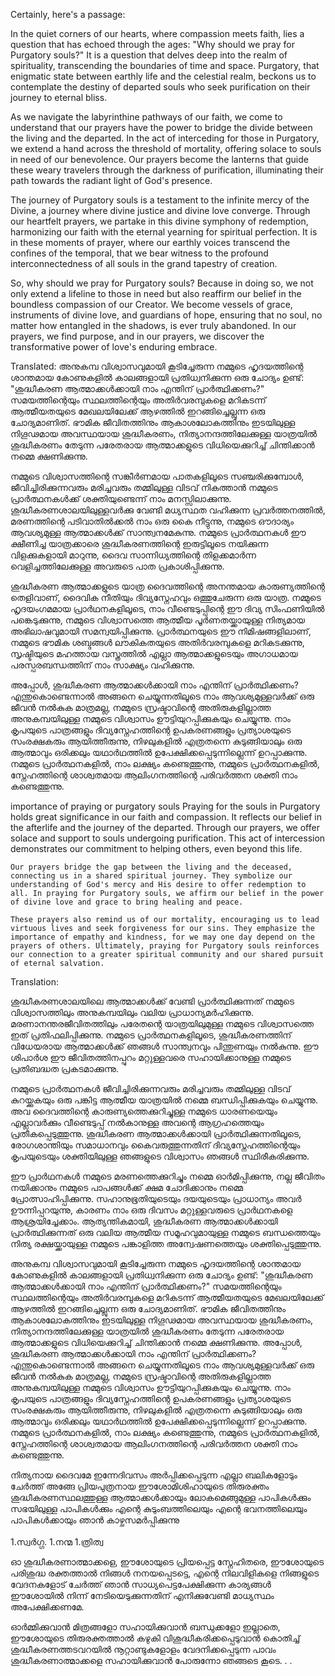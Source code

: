 Certainly, here's a passage:

In the quiet corners of our hearts, where compassion meets faith, lies a question that has echoed through the ages: "Why should we pray for Purgatory souls?" It is a question that delves deep into the realm of spirituality, transcending the boundaries of time and space. Purgatory, that enigmatic state between earthly life and the celestial realm, beckons us to contemplate the destiny of departed souls who seek purification on their journey to eternal bliss.

As we navigate the labyrinthine pathways of our faith, we come to understand that our prayers have the power to bridge the divide between the living and the departed. In the act of interceding for those in Purgatory, we extend a hand across the threshold of mortality, offering solace to souls in need of our benevolence. Our prayers become the lanterns that guide these weary travelers through the darkness of purification, illuminating their path towards the radiant light of God's presence.

The journey of Purgatory souls is a testament to the infinite mercy of the Divine, a journey where divine justice and divine love converge. Through our heartfelt prayers, we partake in this divine symphony of redemption, harmonizing our faith with the eternal yearning for spiritual perfection. It is in these moments of prayer, where our earthly voices transcend the confines of the temporal, that we bear witness to the profound interconnectedness of all souls in the grand tapestry of creation.

So, why should we pray for Purgatory souls? Because in doing so, we not only extend a lifeline to those in need but also reaffirm our belief in the boundless compassion of our Creator. We become vessels of grace, instruments of divine love, and guardians of hope, ensuring that no soul, no matter how entangled in the shadows, is ever truly abandoned. In our prayers, we find purpose, and in our prayers, we discover the transformative power of love's enduring embrace.

Translated:
അനുകമ്പ വിശ്വാസവുമായി കൂടിച്ചേരുന്ന നമ്മുടെ ഹൃദയത്തിന്റെ ശാന്തമായ കോണുകളിൽ കാലങ്ങളായി പ്രതിധ്വനിക്കുന്ന ഒരു ചോദ്യം ഉണ്ട്: "ശുദ്ധീകരണ ആത്മാക്കൾക്കായി നാം എന്തിന് പ്രാർത്ഥിക്കണം?" സമയത്തിന്റെയും സ്ഥലത്തിന്റെയും അതിർവരമ്പുകളെ മറികടന്ന് ആത്മീയതയുടെ മേഖലയിലേക്ക് ആഴത്തിൽ ഇറങ്ങിച്ചെല്ലുന്ന ഒരു ചോദ്യമാണിത്. ഭൗമിക ജീവിതത്തിനും ആകാശലോകത്തിനും ഇടയിലുള്ള നിഗൂഢമായ അവസ്ഥയായ ശുദ്ധീകരണം, നിത്യാനന്ദത്തിലേക്കുള്ള യാത്രയിൽ ശുദ്ധീകരണം തേടുന്ന പരേതരായ ആത്മാക്കളുടെ വിധിയെക്കുറിച്ച് ചിന്തിക്കാൻ നമ്മെ ക്ഷണിക്കുന്നു.

നമ്മുടെ വിശ്വാസത്തിന്റെ സങ്കീർണമായ പാതകളിലൂടെ സഞ്ചരിക്കുമ്പോൾ, ജീവിച്ചിരിക്കുന്നവരും മരിച്ചവരും തമ്മിലുള്ള വിടവ് നികത്താൻ നമ്മുടെ പ്രാർത്ഥനകൾക്ക് ശക്തിയുണ്ടെന്ന് നാം മനസ്സിലാക്കുന്നു. ശുദ്ധീകരണശാലയിലുള്ളവർക്കു വേണ്ടി മധ്യസ്ഥത വഹിക്കുന്ന പ്രവർത്തനത്തിൽ, മരണത്തിന്റെ പടിവാതിൽക്കൽ നാം ഒരു കൈ നീട്ടുന്നു, നമ്മുടെ ഔദാര്യം ആവശ്യമുള്ള ആത്മാക്കൾക്ക് സാന്ത്വനമേകുന്നു. നമ്മുടെ പ്രാർത്ഥനകൾ ഈ ക്ഷീണിച്ച യാത്രക്കാരെ ശുദ്ധീകരണത്തിന്റെ ഇരുട്ടിലൂടെ നയിക്കുന്ന വിളക്കുകളായി മാറുന്നു, ദൈവ സാന്നിധ്യത്തിന്റെ തിളക്കമാർന്ന വെളിച്ചത്തിലേക്കുള്ള അവരുടെ പാത പ്രകാശിപ്പിക്കുന്നു.

ശുദ്ധീകരണ ആത്മാക്കളുടെ യാത്ര ദൈവത്തിന്റെ അനന്തമായ കാരുണ്യത്തിന്റെ തെളിവാണ്, ദൈവിക നീതിയും ദിവ്യസ്നേഹവും ഒത്തുചേരുന്ന ഒരു യാത്ര. നമ്മുടെ ഹൃദയംഗമമായ പ്രാർഥനകളിലൂടെ, നാം വീണ്ടെടുപ്പിന്റെ ഈ ദിവ്യ സിംഫണിയിൽ പങ്കെടുക്കുന്നു, നമ്മുടെ വിശ്വാസത്തെ ആത്മീയ പൂർണതയ്ക്കായുള്ള നിത്യമായ അഭിലാഷവുമായി സമന്വയിപ്പിക്കുന്നു. പ്രാർത്ഥനയുടെ ഈ നിമിഷങ്ങളിലാണ്, നമ്മുടെ ഭൗമിക ശബ്ദങ്ങൾ ലൗകികതയുടെ അതിർവരമ്പുകളെ മറികടക്കുന്നു, സൃഷ്ടിയുടെ മഹത്തായ വസ്ത്രത്തിൽ എല്ലാ ആത്മാക്കളുടെയും അഗാധമായ പരസ്പരബന്ധത്തിന് നാം സാക്ഷ്യം വഹിക്കുന്നു.

അപ്പോൾ, ശുദ്ധീകരണ ആത്മാക്കൾക്കായി നാം എന്തിന് പ്രാർത്ഥിക്കണം? എന്തുകൊണ്ടെന്നാൽ അങ്ങനെ ചെയ്യുന്നതിലൂടെ നാം ആവശ്യമുള്ളവർക്ക് ഒരു ജീവൻ നൽകുക മാത്രമല്ല, നമ്മുടെ സ്രഷ്ടാവിന്റെ അതിരുകളില്ലാത്ത അനുകമ്പയിലുള്ള നമ്മുടെ വിശ്വാസം ഊട്ടിയുറപ്പിക്കുകയും ചെയ്യുന്നു. നാം കൃപയുടെ പാത്രങ്ങളും ദിവ്യസ്നേഹത്തിന്റെ ഉപകരണങ്ങളും പ്രത്യാശയുടെ സംരക്ഷകരും ആയിത്തീരുന്നു, നിഴലുകളിൽ എത്രതന്നെ കുടുങ്ങിയാലും ഒരു ആത്മാവും ഒരിക്കലും യഥാർഥത്തിൽ ഉപേക്ഷിക്കപ്പെടുന്നില്ലെന്ന് ഉറപ്പാക്കുന്നു. നമ്മുടെ പ്രാർത്ഥനകളിൽ, നാം ലക്ഷ്യം കണ്ടെത്തുന്നു, നമ്മുടെ പ്രാർത്ഥനകളിൽ, സ്നേഹത്തിന്റെ ശാശ്വതമായ ആലിംഗനത്തിന്റെ പരിവർത്തന ശക്തി നാം കണ്ടെത്തുന്നു.


importance of praying or purgatory souls
    Praying for the souls in Purgatory holds great significance in our faith and compassion. It reflects our belief in the afterlife and the journey of the departed. Through our prayers, we offer solace and support to souls undergoing purification. This act of intercession demonstrates our commitment to helping others, even beyond this life.

    Our prayers bridge the gap between the living and the deceased, connecting us in a shared spiritual journey. They symbolize our understanding of God's mercy and His desire to offer redemption to all. In praying for Purgatory souls, we affirm our belief in the power of divine love and grace to bring healing and peace.

    These prayers also remind us of our mortality, encouraging us to lead virtuous lives and seek forgiveness for our sins. They emphasize the importance of empathy and kindness, for we may one day depend on the prayers of others. Ultimately, praying for Purgatory souls reinforces our connection to a greater spiritual community and our shared pursuit of eternal salvation.

Translation:
    
ശുദ്ധീകരണശാലയിലെ ആത്മാക്കൾക്ക് വേണ്ടി പ്രാർത്ഥിക്കുന്നത് നമ്മുടെ വിശ്വാസത്തിലും അനുകമ്പയിലും വലിയ പ്രാധാന്യമർഹിക്കുന്നു. മരണാനന്തരജീവിതത്തിലും പരേതന്റെ യാത്രയിലുമുള്ള നമ്മുടെ വിശ്വാസത്തെ ഇത് പ്രതിഫലിപ്പിക്കുന്നു. നമ്മുടെ പ്രാർത്ഥനകളിലൂടെ, ശുദ്ധീകരണത്തിന് വിധേയരായ ആത്മാക്കൾക്ക് ഞങ്ങൾ സാന്ത്വനവും പിന്തുണയും നൽകുന്നു. ഈ ശിപാർശ ഈ ജീവിതത്തിനപ്പുറം മറ്റുള്ളവരെ സഹായിക്കാനുള്ള നമ്മുടെ പ്രതിബദ്ധത പ്രകടമാക്കുന്നു.

നമ്മുടെ പ്രാർത്ഥനകൾ ജീവിച്ചിരിക്കുന്നവരും മരിച്ചവരും തമ്മിലുള്ള വിടവ് കുറയ്ക്കുകയും ഒരു പങ്കിട്ട ആത്മീയ യാത്രയിൽ നമ്മെ ബന്ധിപ്പിക്കുകയും ചെയ്യുന്നു. അവ ദൈവത്തിന്റെ കാരുണ്യത്തെക്കുറിച്ചുള്ള നമ്മുടെ ധാരണയെയും എല്ലാവർക്കും വീണ്ടെടുപ്പ് നൽകാനുള്ള അവന്റെ ആഗ്രഹത്തെയും പ്രതീകപ്പെടുത്തുന്നു. ശുദ്ധീകരണ ആത്മാക്കൾക്കായി പ്രാർത്ഥിക്കുന്നതിലൂടെ, രോഗശാന്തിയും സമാധാനവും കൈവരുത്തുന്നതിന് ദിവ്യസ്നേഹത്തിന്റെയും കൃപയുടെയും ശക്തിയിലുള്ള ഞങ്ങളുടെ വിശ്വാസം ഞങ്ങൾ സ്ഥിരീകരിക്കുന്നു.

ഈ പ്രാർഥനകൾ നമ്മുടെ മരണത്തെക്കുറിച്ചും നമ്മെ ഓർമിപ്പിക്കുന്നു, നല്ല ജീവിതം നയിക്കാനും നമ്മുടെ പാപങ്ങൾക്ക് ക്ഷമ ചോദിക്കാനും നമ്മെ പ്രോത്സാഹിപ്പിക്കുന്നു. സഹാനുഭൂതിയുടെയും ദയയുടെയും പ്രാധാന്യം അവർ ഊന്നിപ്പറയുന്നു, കാരണം നാം ഒരു ദിവസം മറ്റുള്ളവരുടെ പ്രാർഥനകളെ ആശ്രയിച്ചേക്കാം. ആത്യന്തികമായി, ശുദ്ധീകരണ ആത്മാക്കൾക്കായി പ്രാർത്ഥിക്കുന്നത് ഒരു വലിയ ആത്മീയ സമൂഹവുമായുള്ള നമ്മുടെ ബന്ധത്തെയും നിത്യ രക്ഷയ്ക്കായുള്ള നമ്മുടെ പങ്കാളിത്ത അന്വേഷണത്തെയും ശക്തിപ്പെടുത്തുന്നു.










<p class="lead fw-normal text-left malayalam">
            അനുകമ്പ വിശ്വാസവുമായി കൂടിച്ചേരുന്ന നമ്മുടെ ഹൃദയത്തിന്റെ ശാന്തമായ കോണുകളിൽ കാലങ്ങളായി പ്രതിധ്വനിക്കുന്ന ഒരു ചോദ്യം ഉണ്ട്: "ശുദ്ധീകരണ ആത്മാക്കൾക്കായി നാം എന്തിന് പ്രാർത്ഥിക്കണം?" സമയത്തിന്റെയും സ്ഥലത്തിന്റെയും അതിർവരമ്പുകളെ മറികടന്ന് ആത്മീയതയുടെ മേഖലയിലേക്ക് ആഴത്തിൽ ഇറങ്ങിച്ചെല്ലുന്ന ഒരു ചോദ്യമാണിത്. ഭൗമിക ജീവിതത്തിനും ആകാശലോകത്തിനും ഇടയിലുള്ള നിഗൂഢമായ അവസ്ഥയായ ശുദ്ധീകരണം, നിത്യാനന്ദത്തിലേക്കുള്ള യാത്രയിൽ ശുദ്ധീകരണം തേടുന്ന പരേതരായ ആത്മാക്കളുടെ വിധിയെക്കുറിച്ച് ചിന്തിക്കാൻ നമ്മെ ക്ഷണിക്കുന്നു.
            അപ്പോൾ, ശുദ്ധീകരണ ആത്മാക്കൾക്കായി നാം എന്തിന് പ്രാർത്ഥിക്കണം? എന്തുകൊണ്ടെന്നാൽ അങ്ങനെ ചെയ്യുന്നതിലൂടെ നാം ആവശ്യമുള്ളവർക്ക് ഒരു ജീവൻ നൽകുക മാത്രമല്ല, നമ്മുടെ സ്രഷ്ടാവിന്റെ അതിരുകളില്ലാത്ത അനുകമ്പയിലുള്ള നമ്മുടെ വിശ്വാസം ഊട്ടിയുറപ്പിക്കുകയും ചെയ്യുന്നു. നാം കൃപയുടെ പാത്രങ്ങളും ദിവ്യസ്നേഹത്തിന്റെ ഉപകരണങ്ങളും പ്രത്യാശയുടെ സംരക്ഷകരും ആയിത്തീരുന്നു, നിഴലുകളിൽ എത്രതന്നെ കുടുങ്ങിയാലും ഒരു ആത്മാവും ഒരിക്കലും യഥാർഥത്തിൽ ഉപേക്ഷിക്കപ്പെടുന്നില്ലെന്ന് ഉറപ്പാക്കുന്നു. നമ്മുടെ പ്രാർത്ഥനകളിൽ, നാം ലക്ഷ്യം കണ്ടെത്തുന്നു, നമ്മുടെ പ്രാർത്ഥനകളിൽ, സ്നേഹത്തിന്റെ ശാശ്വതമായ ആലിംഗനത്തിന്റെ പരിവർത്തന ശക്തി നാം കണ്ടെത്തുന്നു.
          </p>



നിത്യനായ ദൈവമേ ഇന്നേദിവസം അർപ്പിക്കപ്പെടുന്ന എല്ലാ ബലികളോടും ചേർത്ത് അങ്ങേ പ്രിയപുത്രനായ ഈശോമിശിഹായുടെ തിരുരക്തം ശുദ്ധീകരണസ്ഥലത്തുള്ള ആത്മാക്കൾക്കായും ലോകമെങ്ങുമുള്ള പാപികൾക്കും സഭയിലുള്ള പാപികൾക്കും എന്റെ കുടുംബത്തിലെയും എന്റെ ഭവനത്തിലെയും പാപികൾക്കായും ഞാൻ കാഴ്ചസമർപ്പിക്കുന്നു <br><br>
                        1.സ്വർഗ്ഗ. 1.നന്മ 1.ത്രിത്വ 



<p>
                        ഓ ശുദ്ധീകരണാത്മാക്കളെ,  ഈശോയുടെ പ്രിയപ്പെട്ട സ്നേഹിതരെ,  ഈശോയുടെ പരിശുദ്ധ രക്തത്താൽ നിങ്ങൾ നനയപ്പെടട്ടെ,  എന്റെ നിലവിളികളെ നിങ്ങളുടെ വേദനകളോട് ചേർത്ത്  ഞാൻ സാധ്യപെട്ടപേക്ഷിക്കുന്ന കാര്യങ്ങൾ ഈശോയിൽ നിന്ന് നേടിയെടുക്കുന്നതിന് എനിക്കുവേണ്ടി മാധ്യസ്ഥം അപേക്ഷിക്കണമേ.
                    </p>


ഓർമ്മിക്കുവാൻ മിത്രങ്ങളോ സഹായിക്കുവാൻ ബന്ധുക്കളോ ഇല്ലാതെ, ഈശോയുടെ തിരുരക്തത്താൽ കഴുകി വിശുദ്ധീകരിക്കപ്പെടുവാൻ കൊതിച്ച് ശുദ്ധീകരണത്തടവറയിൽ നൂറ്റാണ്ടുകളോളം വേദനിക്കപ്പെടുന്ന പാവം ശുദ്ധീകരണാത്മാക്കളെ സഹായിക്കുവാൻ പോരുന്നോ ഞങ്ങടെ കൂടെ.  .  . 